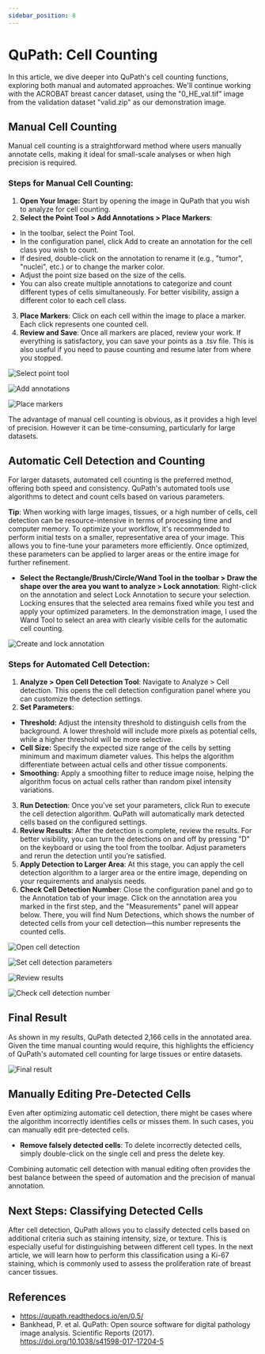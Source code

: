 ```yaml
---
sidebar_position: 8
---
```

# QuPath: Cell Counting

In this article, we dive deeper into QuPath's cell counting functions, exploring both manual and automated approaches. We'll continue working with the ACROBAT breast cancer dataset, using the "0_HE_val.tif" image from the validation dataset "valid.zip" as our demonstration image.

## Manual Cell Counting 

Manual cell counting is a straightforward method where users manually annotate cells, making it ideal for small-scale analyses or when high precision is required.

### Steps for Manual Cell Counting:
1. **Open Your Image:** Start by opening the image in QuPath that you wish to analyze for cell counting.
2. **Select the Point Tool > Add Annotations > Place Markers**:
- In the toolbar, select the Point Tool.
- In the configuration panel, click Add to create an annotation for the cell class you wish to count.
- If desired, double-click on the annotation to rename it (e.g., "tumor", "nuclei", etc.) or to change the marker color.
- Adjust the point size based on the size of the cells.
- You can also create multiple annotations to categorize and count different types of cells simultaneously. For better visibility, assign a different color to each cell class.
3. **Place Markers**: Click on each cell within the image to place a marker. Each click represents one counted cell.
4. **Review and Save**: Once all markers are placed, review your work. If everything is satisfactory, you can save your points as a .tsv file. This is also useful if you need to pause counting and resume later from where you stopped.

![](./Images/qupath_02_select_point_tool.png "Select point tool")

![](./Images/qupath_02_add_annotations.png "Add annotations")

![](./Images/qupath_02_place_markers.png "Place markers")

The advantage of manual cell counting is obvious, as it provides a high level of precision. However it can be time-consuming, particularly for large datasets.

## Automatic Cell Detection and Counting

For larger datasets, automated cell counting is the preferred method, offering both speed and consistency. QuPath's automated tools use algorithms to detect and count cells based on various parameters.

**Tip**: When working with large images, tissues, or a high number of cells, cell detection can be resource-intensive in terms of processing time and computer memory. To optimize your workflow, it's recommended to perform initial tests on a smaller, representative area of your image. This allows you to fine-tune your parameters more efficiently. Once optimized, these parameters can be applied to larger areas or the entire image for further refinement.

- **Select the Rectangle/Brush/Circle/Wand Tool in the toolbar > Draw the shape over the area you want to analyze > Lock annotation**: Right-click on the annotation and select Lock Annotation to secure your selection. Locking ensures that the selected area remains fixed while you test and apply your optimized parameters. In the demonstration image, I used the Wand Tool to select an area with clearly visible cells for the automatic cell counting.

![](./Images/qupath_02_create_and_lock_annotation.png "Create and lock annotation")

### Steps for Automated Cell Detection:
1. **Analyze > Open Cell Detection Tool**: Navigate to Analyze > Cell detection. This opens the cell detection configuration panel where you can customize the detection settings.
2. **Set Parameters**:
- **Threshold:** Adjust the intensity threshold to distinguish cells from the background. A lower threshold will include more pixels as potential cells, while a higher threshold will be more selective.
- **Cell Size:** Specify the expected size range of the cells by setting minimum and maximum diameter values. This helps the algorithm differentiate between actual cells and other tissue components.
- **Smoothing:** Apply a smoothing filter to reduce image noise, helping the algorithm focus on actual cells rather than random pixel intensity variations.
3. **Run Detection**: Once you've set your parameters, click Run to execute the cell detection algorithm. QuPath will automatically mark detected cells based on the configured settings.
4. **Review Results**: After the detection is complete, review the results. For better visibility, you can turn the detections on and off by pressing "D" on the keyboard or using the tool from the toolbar. Adjust parameters and rerun the detection until you’re satisfied.
5. **Apply Detection to Larger Area**: At this stage, you can apply the cell detection algorithm to a larger area or the entire image, depending on your requirements and analysis needs.
6. **Check Cell Detection Number**: Close the configuration panel and go to the Annotation tab of your image. Click on the annotation area you marked in the first step, and the "Measurements" panel will appear below. There, you will find Num Detections, which shows the number of detected cells from your cell detection—this number represents the counted cells.

![](./Images/qupath_02_open_cell_detection.png "Open cell detection")

![](./Images/qupath_02_cell_detection_parameters.png "Set cell detection parameters")

![](./Images/qupath_02_showhide_detection_objects.png "Review results")

![](./Images/qupath_02_check_cell_detection_number.png "Check cell detection number")

## Final Result

As shown in my results, QuPath detected 2,166 cells in the annotated area. Given the time manual counting would require, this highlights the efficiency of QuPath's automated cell counting for large tissues or entire datasets.

![](./Images/qupath_02_final_result.png "Final result")

## Manually Editing Pre-Detected Cells

Even after optimizing automatic cell detection, there might be cases where the algorithm incorrectly identifies cells or misses them. In such cases, you can manually edit pre-detected cells.

- **Remove falsely detected cells**: To delete incorrectly detected cells, simply double-click on the single cell and press the delete key. 

Combining automatic cell detection with manual editing often provides the best balance between the speed of automation and the precision of manual annotation.

## Next Steps: Classifying Detected Cells

After cell detection, QuPath allows you to classify detected cells based on additional criteria such as staining intensity, size, or texture. This is especially useful for distinguishing between different cell types. In the next article, we will learn how to perform this classification using a Ki-67 staining, which is commonly used to assess the proliferation rate of breast cancer tissues.

## References

- https://qupath.readthedocs.io/en/0.5/
- Bankhead, P. et al. QuPath: Open source software for digital pathology image analysis. Scientific Reports (2017). https://doi.org/10.1038/s41598-017-17204-5

